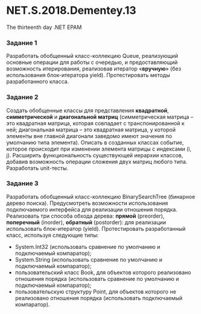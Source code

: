 # NET.S.2018.Dementey.13
The thirteenth day .NET EPAM

### Задание 1

Разработать обобщенный класс-коллекцию Queue, реализующий основные операции для работы с очередью, и предоставляющий возможность итерирования, реализовав итератор «**вручную**» (без использования блок-итератора yield). Протестировать методы разработанного класса.

### Задание 2

Создать обобщенные классы для представления **квадратной**, **симметрической** и **диагональной матриц** (симметрическая матрица – это квадратная матрица, которая совпадает с транспонированной к ней; диагональная матрица – это квадратная матрица, у которой элементы вне главной диагонали заведомо имеют значения по умолчанию типа элемента). Описать в созданных классах событие, которое происходит при изменении элемента матрицы с индексами (i, j).  Расширить функциональность существующей иерархии классов, добавив возможность операции сложения двух матриц любого типа. Разработать unit-тесты.

### Задание 3

Разработать обобщенный класс-коллекцию BinarySearchTree (бинарное дерево поиска). Предусмотреть возможности использования подключаемого интерфейса для реализации отношения порядка. Реализовать три способа обхода дерева: **прямой** (preorder), **поперечный** (inorder), **обратный** (postorder): для реализации использовать блок-итератор (yield). Протестировать разработанный класс, используя следующие типы:
-	System.Int32 (использовать сравнение по умолчанию и подключаемый компаратор); 
-	System.String (использовать сравнение по умолчанию и подключаемый компаратор); 
-	пользовательский класс Book, для объектов которого реализовано отношения порядка (использовать сравнение по умолчанию и подключаемый компаратор); 
-	пользовательскую структуру Point, для объектов которого не реализовано отношения порядка (использовать подключаемый компаратор).

